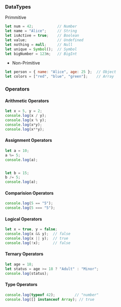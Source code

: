 
### DataTypes

Primmitive
```javascript
let num = 42;           // Number
let name = "Alice";     // String
let isActive = true;    // Boolean
let value;              // Undefined
let nothing = null;     // Null
let unique = Symbol();  // Symbol
let bigNumber = 123n;   // BigInt
```

- Non-Primitive
```javascript
let person = { name: "Alice", age: 25 };  // Object
let colors = ["red", "blue", "green"];    // Array
```

### Operators

#### Arithmetic Operators

```javascript
let x = 5, y = 2;
console.log(x / y);  
console.log(x % y);
console.log(x*y);
console.log(x**y);
```
#### Assignment Operators

```javascript
let a = 10;
a %= 5;  
console.log(a);


let b = 15;
b /= 5;  
console.log(a);

```
#### Comparision Operators

```javascript
console.log(5 == "5");  
console.log(5 === "5");

 ```
#### Logical Operators

```javascript
let x = true, y = false;
console.log(x && y);  // false
console.log(x || y);  // true
console.log(!x);      // false
```
#### Ternary Operators

```javascript
let age = 18;
let status = age >= 18 ? "Adult" : "Minor";
console.log(status); 
```

#### Type Operators

```javascript
console.log(typeof 42);         // "number"
console.log([] instanceof Array); // true
```
